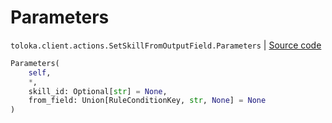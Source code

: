 # Parameters
`toloka.client.actions.SetSkillFromOutputField.Parameters` | [Source code](https://github.com/Toloka/toloka-kit/blob/v1.2.0/src/client/actions.py#L126)

```python
Parameters(
    self,
    *,
    skill_id: Optional[str] = None,
    from_field: Union[RuleConditionKey, str, None] = None
)
```

